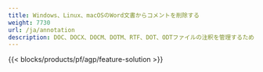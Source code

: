 ```yaml
---
title: Windows、Linux、macOSのWord文書からコメントを削除する 
weight: 7730
url: /ja/annotation
description: DOC、DOCX、DOCM、DOTM、RTF、DOT、ODTファイルの注釈を管理するための無料のアプリとAPI
---
```


{{< blocks/products/pf/agp/feature-solution >}} 

